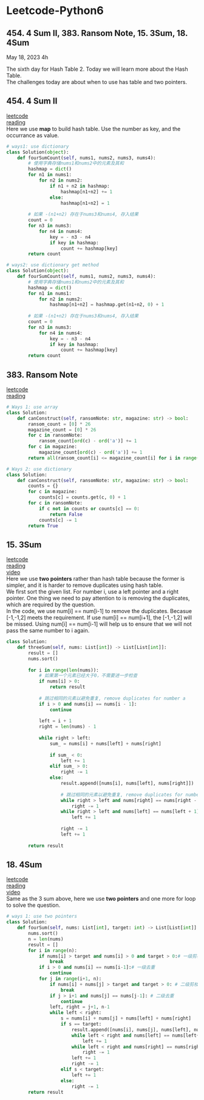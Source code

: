 # Leetcode-Python6
## 454. 4 Sum II, 383. Ransom Note, 15. 3Sum, 18. 4Sum

May 18, 2023  4h

The sixth day for Hash Table 2. Today we will learn more about the Hash Table.\
The challenges today are about when to use has table and two pointers.

## 454. 4 Sum II
[leetcode](https://leetcode.com/problems/4sum-ii/)\
[reading](https://github.com/youngyangyang04/leetcode-master/blob/master/problems/0454.%E5%9B%9B%E6%95%B0%E7%9B%B8%E5%8A%A0II.md)\
Here we use **map** to build hash table. Use the number as key, and the occurrance as value. 
```python
# ways1: use dictionary
class Solution(object):
    def fourSumCount(self, nums1, nums2, nums3, nums4):
        # 使用字典存储nums1和nums2中的元素及其和
        hashmap = dict()
        for n1 in nums1:
            for n2 in nums2:
                if n1 + n2 in hashmap:
                    hashmap[n1+n2] += 1
                else:
                    hashmap[n1+n2] = 1
        
        # 如果 -(n1+n2) 存在于nums3和nums4, 存入结果
        count = 0
        for n3 in nums3:
            for n4 in nums4:
                key = - n3 - n4
                if key in hashmap:
                    count += hashmap[key]
        return count
```
```python
# ways2: use dictionary get method
class Solution(object):
    def fourSumCount(self, nums1, nums2, nums3, nums4):
        # 使用字典存储nums1和nums2中的元素及其和
        hashmap = dict()
        for n1 in nums1:
            for n2 in nums2:
                hashmap[n1+n2] = hashmap.get(n1+n2, 0) + 1
        
        # 如果 -(n1+n2) 存在于nums3和nums4, 存入结果
        count = 0
        for n3 in nums3:
            for n4 in nums4:
                key = - n3 - n4
                if key in hashmap:
                    count += hashmap[key]
        return count
```

## 383. Ransom Note
[leetcode](https://leetcode.com/problems/ransom-note/)\
[reading](https://github.com/youngyangyang04/leetcode-master/blob/master/problems/0383.%E8%B5%8E%E9%87%91%E4%BF%A1.md)
```python
# Ways 1: use array
class Solution:
    def canConstruct(self, ransomNote: str, magazine: str) -> bool:
        ransom_count = [0] * 26
        magazine_count = [0] * 26
        for c in ransomNote:
            ransom_count[ord(c) - ord('a')] += 1
        for c in magazine:
            magazine_count[ord(c) - ord('a')] += 1
        return all(ransom_count[i] <= magazine_count[i] for i in range(26))
```
```python
# Ways 2: use dictionary
class Solution:
    def canConstruct(self, ransomNote: str, magazine: str) -> bool:
        counts = {}
        for c in magazine:
            counts[c] = counts.get(c, 0) + 1
        for c in ransomNote:
            if c not in counts or counts[c] == 0:
                return False
            counts[c] -= 1
        return True
```

## 15. 3Sum
[leetcode](https://leetcode.com/problems/3sum/)\
[reading](https://github.com/youngyangyang04/leetcode-master/blob/master/problems/0015.%E4%B8%89%E6%95%B0%E4%B9%8B%E5%92%8C.md)\
[video](https://www.bilibili.com/video/BV1GW4y127qo/?spm_id_from=pageDriver&vd_source=63f26efad0d35bcbb0de794512ac21f3)\
Here we use **two pointers** rather than hash table because the former is simpler, and it is harder to remove duplicates using hash table.\
We first sort the given list. For number i, use a left pointer and a right pointer. One thing we need to pay attention to is removing the duplicates, which are required by the question.\
In the code, we use num[i] == num[i-1] to remove the duplicates. Becasue [-1,-1,2] meets the requirement. If use num[i] == num[i+1], the [-1,-1,2] will be missed. Using num[i] == num[i-1] will help us to ensure that we will not pass the same number to i again.
```python
class Solution:
    def threeSum(self, nums: List[int]) -> List[List[int]]:
        result = []
        nums.sort()
        
        for i in range(len(nums)):
            # 如果第一个元素已经大于0，不需要进一步检查
            if nums[i] > 0:
                return result
            
            # 跳过相同的元素以避免重复, remove duplicates for number a
            if i > 0 and nums[i] == nums[i - 1]:
                continue
                
            left = i + 1
            right = len(nums) - 1
            
            while right > left:
                sum_ = nums[i] + nums[left] + nums[right]
                
                if sum_ < 0:
                    left += 1
                elif sum_ > 0:
                    right -= 1
                else:
                    result.append([nums[i], nums[left], nums[right]])
                    
                    # 跳过相同的元素以避免重复, remove duplicates for number b and c
                    while right > left and nums[right] == nums[right - 1]:
                        right -= 1
                    while right > left and nums[left] == nums[left + 1]:
                        left += 1
                        
                    right -= 1
                    left += 1
                    
        return result
```

## 18. 4Sum
[leetcode](https://leetcode.com/problems/4sum/)\
[reading](https://github.com/youngyangyang04/leetcode-master/blob/master/problems/0018.%E5%9B%9B%E6%95%B0%E4%B9%8B%E5%92%8C.md)\
[video](https://www.bilibili.com/video/BV1DS4y147US/?spm_id_from=333.788&vd_source=63f26efad0d35bcbb0de794512ac21f3)\
Same as the 3 sum above, here we use **two pointers** and one more for loop to solve the question.
```python
# ways 1: use two pointers
class Solution:
    def fourSum(self, nums: List[int], target: int) -> List[List[int]]:
        nums.sort()
        n = len(nums)
        result = []
        for i in range(n):
            if nums[i] > target and nums[i] > 0 and target > 0:# 一级剪枝（可省）
                break
            if i > 0 and nums[i] == nums[i-1]:# 一级去重
                continue
            for j in range(i+1, n):
                if nums[i] + nums[j] > target and target > 0: # 二级剪枝（可省）
                    break
                if j > i+1 and nums[j] == nums[j-1]: # 二级去重
                    continue
                left, right = j+1, n-1
                while left < right:
                    s = nums[i] + nums[j] + nums[left] + nums[right]
                    if s == target:
                        result.append([nums[i], nums[j], nums[left], nums[right]])
                        while left < right and nums[left] == nums[left+1]:
                            left += 1
                        while left < right and nums[right] == nums[right-1]:
                            right -= 1
                        left += 1
                        right -= 1
                    elif s < target:
                        left += 1
                    else:
                        right -= 1
        return result
```







